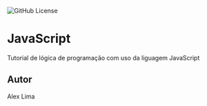 ![GitHub License](https://img.shields.io/github/license/AlexsLima17/javascript?style=flat)
 
# JavaScript
Tutorial de lógica de programação com uso da liguagem JavaScript
## Autor
Alex Lima
